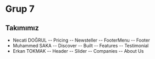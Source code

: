 # Grup 7
## Takımımız
- Necati DOĞRUL
-- Pricing
-- Newsteller
-- FooterMenu
-- Footer
- Muhammed SAKA
-- Discover
-- Built
-- Features
-- Testimonial
- Erkan TOKMAK
-- Header
-- Slider
-- Companies
-- About Us